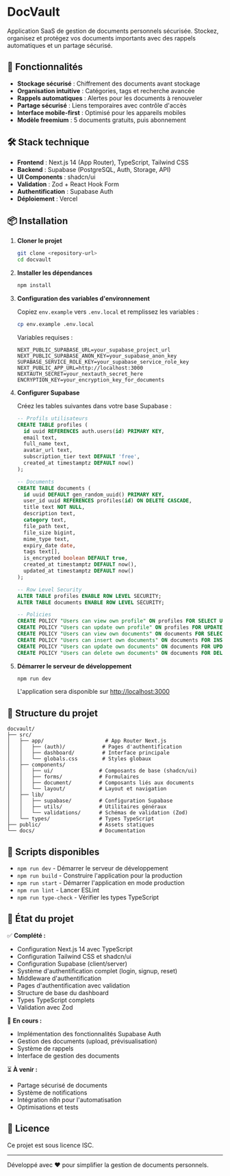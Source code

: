 # DocVault

Application SaaS de gestion de documents personnels sécurisée. Stockez, organisez et protégez vos documents importants avec des rappels automatiques et un partage sécurisé.

## 🚀 Fonctionnalités

- **Stockage sécurisé** : Chiffrement des documents avant stockage
- **Organisation intuitive** : Catégories, tags et recherche avancée
- **Rappels automatiques** : Alertes pour les documents à renouveler
- **Partage sécurisé** : Liens temporaires avec contrôle d'accès
- **Interface mobile-first** : Optimisé pour les appareils mobiles
- **Modèle freemium** : 5 documents gratuits, puis abonnement

## 🛠 Stack technique

- **Frontend** : Next.js 14 (App Router), TypeScript, Tailwind CSS
- **Backend** : Supabase (PostgreSQL, Auth, Storage, API)
- **UI Components** : shadcn/ui
- **Validation** : Zod + React Hook Form
- **Authentification** : Supabase Auth
- **Déploiement** : Vercel

## 📦 Installation

1. **Cloner le projet**
   ```bash
   git clone <repository-url>
   cd docvault
   ```

2. **Installer les dépendances**
   ```bash
   npm install
   ```

3. **Configuration des variables d'environnement**
   
   Copiez `env.example` vers `.env.local` et remplissez les variables :
   ```bash
   cp env.example .env.local
   ```
   
   Variables requises :
   ```env
   NEXT_PUBLIC_SUPABASE_URL=your_supabase_project_url
   NEXT_PUBLIC_SUPABASE_ANON_KEY=your_supabase_anon_key
   SUPABASE_SERVICE_ROLE_KEY=your_supabase_service_role_key
   NEXT_PUBLIC_APP_URL=http://localhost:3000
   NEXTAUTH_SECRET=your_nextauth_secret_here
   ENCRYPTION_KEY=your_encryption_key_for_documents
   ```

4. **Configurer Supabase**
   
   Créez les tables suivantes dans votre base Supabase :
   
   ```sql
   -- Profils utilisateurs
   CREATE TABLE profiles (
     id uuid REFERENCES auth.users(id) PRIMARY KEY,
     email text,
     full_name text,
     avatar_url text,
     subscription_tier text DEFAULT 'free',
     created_at timestamptz DEFAULT now()
   );

   -- Documents
   CREATE TABLE documents (
     id uuid DEFAULT gen_random_uuid() PRIMARY KEY,
     user_id uuid REFERENCES profiles(id) ON DELETE CASCADE,
     title text NOT NULL,
     description text,
     category text,
     file_path text,
     file_size bigint,
     mime_type text,
     expiry_date date,
     tags text[],
     is_encrypted boolean DEFAULT true,
     created_at timestamptz DEFAULT now(),
     updated_at timestamptz DEFAULT now()
   );

   -- Row Level Security
   ALTER TABLE profiles ENABLE ROW LEVEL SECURITY;
   ALTER TABLE documents ENABLE ROW LEVEL SECURITY;

   -- Policies
   CREATE POLICY "Users can view own profile" ON profiles FOR SELECT USING (auth.uid() = id);
   CREATE POLICY "Users can update own profile" ON profiles FOR UPDATE USING (auth.uid() = id);
   CREATE POLICY "Users can view own documents" ON documents FOR SELECT USING (auth.uid() = user_id);
   CREATE POLICY "Users can insert own documents" ON documents FOR INSERT WITH CHECK (auth.uid() = user_id);
   CREATE POLICY "Users can update own documents" ON documents FOR UPDATE USING (auth.uid() = user_id);
   CREATE POLICY "Users can delete own documents" ON documents FOR DELETE USING (auth.uid() = user_id);
   ```

5. **Démarrer le serveur de développement**
   ```bash
   npm run dev
   ```
   
   L'application sera disponible sur [http://localhost:3000](http://localhost:3000)

## 📁 Structure du projet

```
docvault/
├── src/
│   ├── app/                    # App Router Next.js
│   │   ├── (auth)/            # Pages d'authentification
│   │   ├── dashboard/         # Interface principale
│   │   └── globals.css        # Styles globaux
│   ├── components/
│   │   ├── ui/               # Composants de base (shadcn/ui)
│   │   ├── forms/            # Formulaires
│   │   ├── document/         # Composants liés aux documents
│   │   └── layout/           # Layout et navigation
│   ├── lib/
│   │   ├── supabase/         # Configuration Supabase
│   │   ├── utils/            # Utilitaires généraux
│   │   └── validations/      # Schémas de validation (Zod)
│   └── types/                # Types TypeScript
├── public/                   # Assets statiques
└── docs/                     # Documentation
```

## 🔧 Scripts disponibles

- `npm run dev` - Démarrer le serveur de développement
- `npm run build` - Construire l'application pour la production
- `npm run start` - Démarrer l'application en mode production
- `npm run lint` - Lancer ESLint
- `npm run type-check` - Vérifier les types TypeScript

## 🚦 État du projet

✅ **Complété :**
- Configuration Next.js 14 avec TypeScript
- Configuration Tailwind CSS et shadcn/ui
- Configuration Supabase (client/server)
- Système d'authentification complet (login, signup, reset)
- Middleware d'authentification
- Pages d'authentification avec validation
- Structure de base du dashboard
- Types TypeScript complets
- Validation avec Zod

🔄 **En cours :**
- Implémentation des fonctionnalités Supabase Auth
- Gestion des documents (upload, prévisualisation)
- Système de rappels
- Interface de gestion des documents

⏳ **À venir :**
- Partage sécurisé de documents
- Système de notifications
- Intégration n8n pour l'automatisation
- Optimisations et tests

## 📄 Licence

Ce projet est sous licence ISC.

---

Développé avec ❤️ pour simplifier la gestion de documents personnels.
